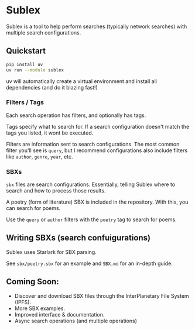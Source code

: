 # Sublex

Sublex is a tool to help perform searches (typically network searches) with multiple search configurations.

## Quickstart

```bash
pip install uv
uv run --module sublex
```

uv will automatically create a virtual environment and install all dependencies  (and do it blazing fast!)

### Filters / Tags

Each search operation has filters, and optionally has tags.

Tags specify what to search for. If a search configuration doesn't match the tags you listed, it wont be executed.

Filters are information sent to search configurations. The most common filter you'll see is `query`, but I recommend configurations also include filters like `author`, `genre`, `year`, etc.

### SBXs

`sbx` files are search configurations. Essentially, telling Sublex where to search and how to process those results.

A poetry (form of literature) SBX is included in the repository. With this, you can search for poems.

Use the `query` or `author` filters with the `poetry` tag to search for poems.

## Writing SBXs (search confuigurations)

Sublex uses Starlark for SBX parsing.

See `sbx/poetry.sbx` for an example and `SBX.md` for an in-depth guide.

## Coming Soon:

- Discover and download SBX files through the InterPlanetary File System (IPFS).
- More SBX examples.
- Improved interface & documentation.
- Async search operations (and multiple operations)

